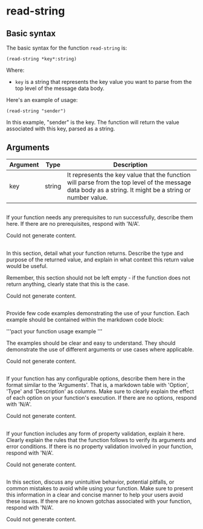 # read-string

## Basic syntax

The basic syntax for the function `read-string` is:

```pact
(read-string *key*:string)
```

Where:
- `key` is a string that represents the key value you want to parse from the top level of the message data body.

Here's an example of usage:

```pact
(read-string "sender")
```

In this example, "sender" is the key. The function will return the value associated with this key, parsed as a string.

## Arguments

| Argument | Type | Description |
| --- | --- | --- |
| key | string | It represents the key value that the function will parse from the top level of the message data body as a string. It might be a string or number value. |

## 
If your function needs any prerequisites to run successfully, describe them here. If there are no prerequisites, respond with 'N/A'.


Could not generate content.
## 
In this section, detail what your function returns. Describe the type and purpose of the returned value, and explain in what context this return value would be useful. 

Remember, this section should not be left empty - if the function does not return anything, clearly state that this is the case.


Could not generate content.
## 
Provide few code examples demonstrating the use of your function. Each example should be contained within the markdown code block: 

'''pact
your function usage example
'''

The examples should be clear and easy to understand. They should demonstrate the use of different arguments or use cases where applicable.


Could not generate content.
## 
If your function has any configurable options, describe them here in the format similar to the 'Arguments'. That is, a markdown table with 'Option', 'Type' and 'Description' as columns. Make sure to clearly explain the effect of each option on your function's execution. If there are no options, respond with 'N/A'.


Could not generate content.
## 
If your function includes any form of property validation, explain it here. Clearly explain the rules that the function follows to verify its arguments and error conditions. If there is no property validation involved in your function, respond with 'N/A'.


Could not generate content.
## 
In this section, discuss any unintuitive behavior, potential pitfalls, or common mistakes to avoid while using your function. Make sure to present this information in a clear and concise manner to help your users avoid these issues. If there are no known gotchas associated with your function, respond with 'N/A'.


Could not generate content.
